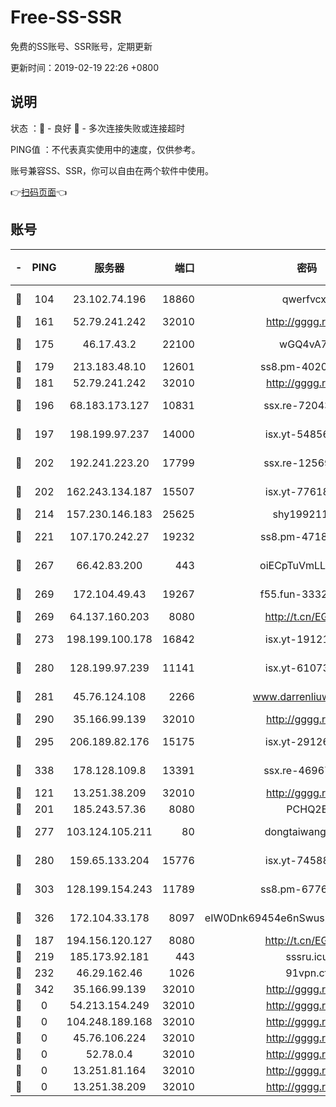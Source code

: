 # Free-SS-SSR

免费的SS账号、SSR账号，定期更新

更新时间：2019-02-19 22:26 +0800

## 说明

状态     ：🙂 - 良好 🙁 - 多次连接失败或连接超时

PING值   ：不代表真实使用中的速度，仅供参考。

账号兼容SS、SSR，你可以自由在两个软件中使用。

👉[扫码页面](https://liesauer.github.io/free-ss-ssr.github.io/)👈

## 账号

|-|PING|服务器|端口|密码|加密方式|区域|
|:----:|:----:|:-----:|-----:|:----:|:----:|:----:|
|🙂|104|23.102.74.196|18860|qwerfvcxz|aes-256-gcm|JP|
|🙂|161|52.79.241.242|32010|http://gggg.rocks|chacha20|KR|
|🙂|175|46.17.43.2|22100|wGQ4vA7D|aes-256-gcm|RU|
|🙂|179|213.183.48.10|12601|ss8.pm-40202630|rc4-md5|RU|
|🙂|181|52.79.241.242|32010|http://gggg.rocks|chacha20|UN|
|🙂|196|68.183.173.127|10831|ssx.re-72043236|aes-256-cfb|US|
|🙂|197|198.199.97.237|14000|isx.yt-54856932|aes-256-cfb|US|
|🙂|202|192.241.223.20|17799|ssx.re-12569451|aes-256-cfb|US|
|🙂|202|162.243.134.187|15507|isx.yt-77618718|aes-256-cfb|US|
|🙂|214|157.230.146.183|25625|shy19921124|rc4-md5|US|
|🙂|221|107.170.242.27|19232|ss8.pm-47184551|aes-256-cfb|US|
|🙂|267|66.42.83.200|443|oiECpTuVmLLxk4Ts|aes-256-cfb|US|
|🙂|269|172.104.49.43|19267|f55.fun-33324216|aes-256-cfb|SG|
|🙂|269|64.137.160.203|8080|http://t.cn/EGJIyrl|rc4-md5|CA|
|🙂|273|198.199.100.178|16842|isx.yt-19121084|aes-256-cfb|US|
|🙂|280|128.199.97.239|11141|isx.yt-61073883|aes-256-cfb|SG|
|🙂|281|45.76.124.108|2266|www.darrenliuwei.com|aes-256-cfb|AU|
|🙂|290|35.166.99.139|32010|http://gggg.rocks|chacha20|UN|
|🙂|295|206.189.82.176|15175|isx.yt-29126697|aes-256-cfb|SG|
|🙂|338|178.128.109.8|13391|ssx.re-46967706|aes-256-cfb|SG|
|🙂|121|13.251.38.209|32010|http://gggg.rocks|chacha20|UN|
|🙂|201|185.243.57.36|8080|PCHQ2E|rc4-md5|US|
|🙂|277|103.124.105.211|80|dongtaiwang.com|aes-256-cfb|US|
|🙂|280|159.65.133.204|15776|isx.yt-74588926|aes-256-cfb|SG|
|🙂|303|128.199.154.243|11789|ss8.pm-67760833|aes-256-cfb|SG|
|🙂|326|172.104.33.178|8097|eIW0Dnk69454e6nSwuspv9DmS201tQ0D|aes-256-cfb|SG|
|🙁|187|194.156.120.127|8080|http://t.cn/EGJIyrl|rc4-md5|RU|
|🙁|219|185.173.92.181|443|sssru.icu|rc4-md5|RU|
|🙁|232|46.29.162.46|1026|91vpn.cf|rc4-md5|RU|
|🙁|342|35.166.99.139|32010|http://gggg.rocks|chacha20|US|
|🙁|0|54.213.154.249|32010|http://gggg.rocks|chacha20|UN|
|🙁|0|104.248.189.168|32010|http://gggg.rocks|chacha20|UN|
|🙁|0|45.76.106.224|32010|http://gggg.rocks|chacha20|UN|
|🙁|0|52.78.0.4|32010|http://gggg.rocks|chacha20|UN|
|🙁|0|13.251.81.164|32010|http://gggg.rocks|chacha20|UN|
|🙁|0|13.251.38.209|32010|http://gggg.rocks|chacha20|SG|
